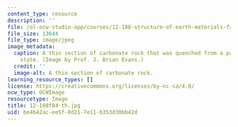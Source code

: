 ```yaml
---
content_type: resource
description: ''
file: /ol-ocw-studio-app/courses/12-108-structure-of-earth-materials-fall-2004/be4b42acee5f8d217e11b353d30bb42d_12-108f04-th.jpg
file_size: 13644
file_type: image/jpeg
image_metadata:
  caption: A thin section of carbonate rock that was quenched from a partially molten
    state. (Image by Prof. J. Brian Evans.)
  credit: ''
  image-alt: A thin section of carbonate rock.
learning_resource_types: []
license: https://creativecommons.org/licenses/by-nc-sa/4.0/
ocw_type: OCWImage
resourcetype: Image
title: 12-108f04-th.jpg
uid: be4b42ac-ee5f-8d21-7e11-b353d30bb42d
---
```

